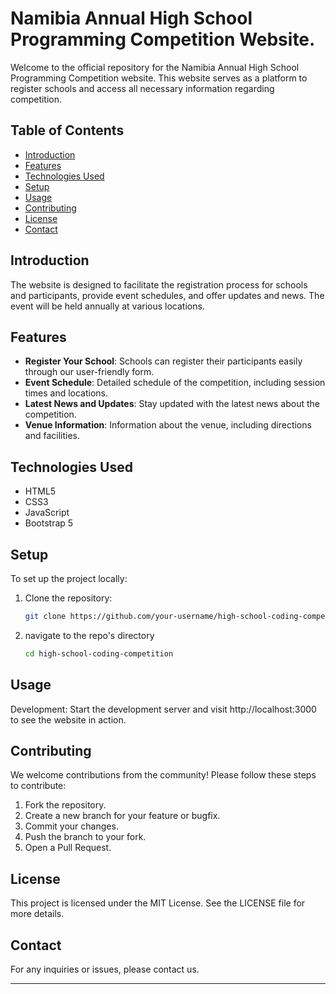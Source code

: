 # Namibia Annual High School Programming Competition Website.

Welcome to the official repository for the Namibia Annual High School Programming Competition website. This website serves as a platform to register schools and access all necessary information regarding competition.

## Table of Contents

- [Introduction](#introduction)
- [Features](#features)
- [Technologies Used](#technologies-used)
- [Setup](#setup)
- [Usage](#usage)
- [Contributing](#contributing)
- [License](#license)
- [Contact](#contact)


## Introduction

The website is designed to facilitate the registration process for schools and participants, provide event schedules, and offer updates and news. The event will be held annually at various locations.

## Features

- **Register Your School**: Schools can register their participants easily through our user-friendly form.
- **Event Schedule**: Detailed schedule of the competition, including session times and locations.
- **Latest News and Updates**: Stay updated with the latest news about the competition.
- **Venue Information**: Information about the venue, including directions and facilities.

## Technologies Used

- HTML5
- CSS3
- JavaScript
- Bootstrap 5

## Setup

To set up the project locally:

1. Clone the repository:
   ```sh
   git clone https://github.com/your-username/high-school-coding-competition.git

2. navigate to the repo's directory
   ```sh
   cd high-school-coding-competition

## Usage
Development: Start the development server and visit http://localhost:3000 to see the website in action.

## Contributing
We welcome contributions from the community! Please follow these steps to contribute:

1. Fork the repository.
2. Create a new branch for your feature or bugfix.
3. Commit your changes.
4. Push the branch to your fork.
5. Open a Pull Request.

## License
This project is licensed under the MIT License. See the LICENSE file for more details.

## Contact
For any inquiries or issues, please contact us.

---
